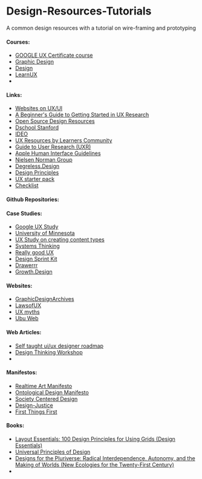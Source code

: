 # Design-Resources-Tutorials
A common design resources with a tutorial on wire-framing and prototyping

#### Courses: 
* [GOOGLE UX Certificate course](https://www.youtube.com/watch?v=6qLq7xkodA8&list=PLtS8Ubq2bIlUWixdH_1Q2yzZh8QJSBVmT)
* [Graphic Design](https://www.youtube.com/watch?v=9QTCvayLhCA&t=21967s)
* [Design](https://baselinehq.com/course.html)
* [LearnUX](https://learnux.io)
* 

#### Links:
* [Websites on UX/UI](https://apparicio.notion.site/apparicio/Links-about-UX-and-UI-eb1a774d01e74587b3c57ab9a9440266)
* [A Beginner's Guide to Getting Started in UX Research](https://www.notion.so/A-Beginner-s-Guide-to-Getting-Started-in-UX-Research-1e3e0567b4944c938ae8d1a4f0a21c56#6fd9d3bde69f4ccaaffe2013b47c2eba) 
* [Open Source Design Resources](https://opensourcedesign.net/resources/)
* [Dschool Stanford](https://dschool.stanford.edu/resources)
* [IDEO](https://www.ideo.com/tools)
* [UX Resources by Learners Community](https://www.researchresources.joinlearners.com)
* [Guide to User Research (UXR)](http://guidetouxr.com)
* [Apple Human Interface Guidelines](https://developer.apple.com/design/human-interface-guidelines/)
* [Nielsen Norman Group](https://www.nngroup.com)
* [Degreless.Design](https://www.degreeless.design)
* [Design Principles](https://principles.design)
* [UX starter pack](https://uxstarterpack.com)
* [Checklist](https://www.checklist.design)

#### Github Repositories:

#### Case Studies:
* [Google UX Study](https://www.drupal.org/node/1427940)
* [University of Minnesota](https://www.drupal.org/node/1166656)
* [UX Study on creating content types](https://groups.drupal.org/node/159444)
* [Systems Thinking](https://bootcamp.uxdesign.cc/uncover-the-users-world-with-systems-thinking-a-case-study-81d96eb0cc48)
* [Really good UX](https://www.reallygoodux.io)
* [Design Sprint Kit](https://designsprintkit.withgoogle.com/case-studies)
* [Drawerrr](https://drawerrr.com/ux-cases)
* [Growth.Design](https://growth.design/case-studies)


#### Websites:
* [GraphicDesignArchives](https://graphicdesignarchives.org)
* [LawsofUX](https://lawsofux.com)
* [UX myths](https://uxmyths.com)
* [Ubu Web](https://ubu.com)

#### Web Articles:
* [Self taught ui/ux designer roadmap](https://bootcamp.uxdesign.cc/the-self-taught-ui-ux-designer-roadmap-in-2021-aa0f5b62cecb)
* [Design Thinking Workshop](https://uxdesign.cc/comprehensive-anatomy-of-all-ux-design-thinking-workshops-c416706cd3e2)
* 


#### Manifestos:
* [Realtime Art Manifesto](https://tale-of-tales.com/tales/RAM.html)
* [Ontological Design Manifesto](https://medium.datadriveninvestor.com/the-manifesto-of-ontological-design-7fdb19169107#:~:text=Ontological%20design%20is%20the%20design,designing%20the%20human%20being%20itself)
* [Society Centered Design](https://societycentered.design/#principles)
* [Design-Justice](https://designjustice.org/read-the-principles)
* [First Things First](http://www.designishistory.com/1960/first-things-first/)


#### Books:
* [Layout Essentials: 100 Design Principles for Using Grids (Design Essentials)](https://www.amazon.in/Layout-Essentials-Design-Principles-Using/dp/1592537073)
* [Universal Principles of Design](https://www.amazon.in/Universal-Principles-Design-Revised-Updated/dp/1592535879/ref=asc_df_1592535879/?tag=googleshopdes-21&linkCode=df0&hvadid=397082443868&hvpos=&hvnetw=g&hvrand=2017440298820084187&hvpone=&hvptwo=&hvqmt=&hvdev=c&hvdvcmdl=&hvlocint=&hvlocphy=9061673&hvtargid=pla-406163955593&psc=1&ext_vrnc=hi)
* [Designs for the Pluriverse: Radical Interdependence, Autonomy, and the Making of Worlds (New Ecologies for the Twenty-First Century)](https://www.amazon.in/dp/B07BFXGZWM/ref=dp-kindle-redirect?_encoding=UTF8&btkr=1)
* 
